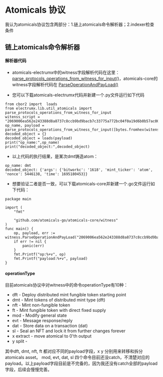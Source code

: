 # Atomicals 协议

我认为atomicals协议包含两部分：1.链上atomicals命令解析器；2.indexer检查条件


## 链上atomicals命令解析器

#### 解析器代码

- atomicals-electrumx中的witness字段解析代码在这里：[parse_protocols_operations_from_witness_for_input()](https://github.com/atomicals/atomicals-electrumx/blob/a70089d9d62ed4e3c4af0effbc74eb715c84bca2/electrumx/lib/util_atomicals.py#L1162)，atomicals-core的witness字段解析代码在 [ParseOperationAndPayLoad()](https://github.com/yimingWOW/atomicals-core/blob/main/atomicals/witness/witness.go#63)

- 您可以下载atomicals-electrumx代码并新建一个.py文件运行如下代码

``` 
from cbor2 import  loads
from electrumx.lib.util_atomicals import parse_protocols_operations_from_witness_for_input
witenss_script = "2069006ea562e243388d8a8737c8ccb9bd9bacb7c33775a772bc04f0a19d6b0b57ac00630461746f6d03646d743ba16461726773a468626974776f726b6364313631386b6d696e745f7469636b65726461746f6d656e6f6e63651a005319fa6474696d651a650a66a568"
op_name, payload = parse_protocols_operations_from_witness_for_input([bytes.fromhex(witenss_script)])
decoded_object = {}
decoded_object = loads(payload)      
print("op_name:",op_name)
print("decoded_object:",decoded_object)
``` 
- 以上代码的执行结果，是某次dmt铸造atom：

``` 
op_name: dmt
decoded_object: {'args': {'bitworkc': '1618', 'mint_ticker': 'atom', 'nonce': 5446138, 'time': 1695180453}}
``` 

- 想要验证二者是否一致，可以下载atomicals-core并新建一个.go文件运行如下代码：

``` 
package main

import (
	"fmt"

	"github.com/atomicals-go/atomicals-core/witness"
)
func main() {
    op, payload, err := witness.ParseOperationAndPayLoad("2069006ea562e243388d8a8737c8ccb9bd9bacb7c33775a772bc04f0a19d6b0b57ac00630461746f6d03646d743ba16461726773a468626974776f726b6364313631386b6d696e745f7469636b65726461746f6d656e6f6e63651a005319fa6474696d651a650a66a568")
    if err != nil {
        panic(err)
    }
    fmt.Printf("op:%+v", op)
    fmt.Printf("payload:%+v", payload)
}
``` 

#### operationType

目前atomicals协议中对witness中的命令operationType有10种：

- dft - Deploy distributed mint fungible token starting point
- dmt - Mint tokens of distributed mint type (dft)
- nft - Mint non-fungible token
- ft - Mint fungible token with direct fixed supply
- mod - Modify general state
- evt - Message response/reply
- dat - Store data on a transaction (dat)
- sl - Seal an NFT and lock it from further changes forever
- x   extract - move atomical to 0'th output
- y   split -

其中dft, dmt, nft, ft 都对应不同的payload字段，x y 分别用来转移和拆分atomicals asset。
mod, evt, dat, sl 四个命令目前还没catch，不清楚对应的payload。以上payload字段目前是不完备的，因为我还没有catch全部的payload字段，后续会慢慢完善。